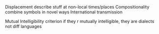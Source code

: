 Displacement
	describe stuff at non-local times/places
Compositionality
	combine symbols in novel ways
International transmission

Mutual Intelligibility criterion
	if they r mutually intelligible, they are dialects not diff languages